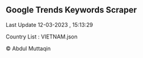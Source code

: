 

## Google Trends Keywords Scraper 
 
Last Update 12-03-2023 , 15:13:29

Country List :
VIETNAM.json



© Abdul Muttaqin 

